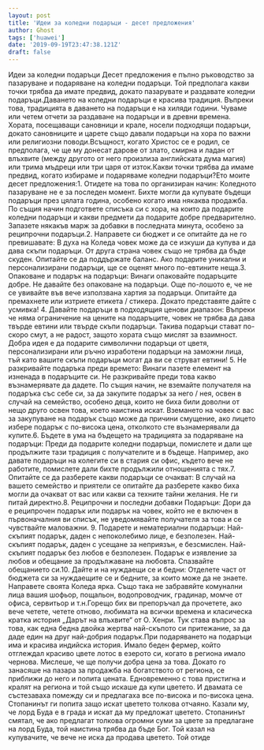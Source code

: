 ```yaml
---
layout: post
title: 'Идеи за коледни подаръци - десет предложения'
author: Ghost
tags: ['huawei']
date: '2019-09-19T23:47:38.121Z'
draft: false
---
```


Идеи за коледни подаръци Десет предложения е пълно ръководство за пазаруване и подаряване на коледни подаръци. Той предполага какви точки трябва да имате предвид, докато пазарувате и раздавате коледни подаръци.Даването на коледни подаръци е красива традиция. Въпреки това, традицията в даването на подаръци е на хиляди години. Чуваме или четем отчети за раздаване на подаръци и в древни времена. Хората, посещаващи сановници и крале, носели подходящи подаръци, докато сановниците и царете също давали подаръци на хора по важни или религиозни поводи.Всъщност, когато Христос се е родил, се предполага, че ще му донесат дарове от злато, смирна и ладан от влъхвите (между другото от него произлиза английската дума магия) или трима мъдреци или три царя от изток.Какви точки трябва да имаме предвид, когато избираме и подаряваме коледни подаръци?Ето моите десет предложения:1. Отидете на това по организиран начин: Коледното пазаруване не е за последен момент. Бихте могли да купувате бъдещи подаръци през цялата година, особено когато има някаква продажба. По същия начин подгответе списъка си с хора, на които да подарите коледни подаръци и какви предмети да подарите добре предварително. Запазете някакъв марж за добавки в последната минута, особено за реципрочни подаръци.2. Направете си бюджет и се опитайте да не го превишавате: В духа на Коледа човек може да се изкуши да купува и да дава скъпи подаръци. От друга страна човек също не трябва да бъде скуден. Опитайте се да поддържате баланс. Ако подарите уникални и персонализирани подаръци, ще се оценят много по-евтините неща.3. Опаковане и подарък на подаръци: Винаги опаковайте подаръците добре. Не давайте без опаковане на подаръци. Още по-лошото е, че не се увивайте във вече използвана хартия за подаръци. Опитайте да премахнете или изтриете етикета / стикера. Докато представяте дайте с усмивка! 4. Давайте подаръци в подходящия ценови диапазон: Въпреки че няма ограничение на цените на подаръците, човек не трябва да дава твърде евтини или твърде скъпи подаръци. Такива подаръци стават по-скоро смут, а не радост, защото хората също мислят за взаимност. Добра идея е да подарите символични подаръци от цветя, персонализирани или ръчно изработени подаръци на заможни лица, тъй като вашите скъпи подаръци могат да ви се струват евтини! 5. Не разкривайте подаръка преди времето: Винаги пазете елемент на изненада в подаръците си. Не разкривайте преди това какво възнамерявате да дадете. По същия начин, не вземайте получателя на подаръка със себе си, за да закупите подарък за него / нея, освен в случай на семейство, особено деца, които не биха били доволни от нещо друго освен това, което наистина искат. Вземането на човек с вас за закупуване на подарък също може да причини смущение, ако лицето избере подарък с по-висока цена, отколкото сте възнамерявали да купите.6. Бъдете в ума на бъдещето на традицията за подаряване на подаръци: Преди да подарите коледни подаръци, помислете и дали ще продължите тази традиция с получателите и в бъдеще. Например, ако давате подаръци на колегите си в стария си офис, където вече не работите, помислете дали бихте продължили отношенията с тях.7. Опитайте се да разберете какви подаръци се очакват: В случай на вашето семейство и приятели се опитайте да разберете какво биха могли да очакват от вас или какви са техните тайни желания. Не ги питай директно.8. Реципрочни и последни добавки Подаръци: Дори да е реципрочен подарък или подарък на човек, който не е включен в първоначалния ви списък, не уведомявайте получателя за това и се чувствайте маловажни. 9. Подарете и нематериални подаръци: Най-скъпият подарък, даден с непоколебимо лице, е безполезен. Най-скъпият подарък, даден с усещане за неприязън, е безсмислен. Най-скъпият подарък без любов е безполезен. Подарък е изявление за любов и обещание за продължаване на любовта. Спазвайте обещанието си.10. Дайте и на нуждаещи се и бедни: Отделете част от бюджета си за нуждаещите се и бедните, за които може да не знаете. Направете своята Коледа ярка. Също така не забравяйте комунални лица вашия шофьор, пощальон, водопроводчик, градинар, момче от офиса, сервитьор и т.н.Горещо бих ви препоръчал да прочетете, ако вече четете, четете отново, любимата на всички времена и класическа кратка история „Дарът на влъхвите“ от О. Хенри. Тук става въпрос за това, как една бедна двойка жертва най-скъпото си притежание, за да даде един на друг най-добрия подарък.При подаряването на подаръци има и красива индийска история. Имало беден фермер, който отглеждал красиво цвете лотос в езерото си, когато в региона имало чернова. Мислеше, че ще получи добра цена за това. Докато го занасяше на пазара за продажба на богатството от региона, се приближи до него и попита цената. Едновременно с това пристигна и кралят на региона и той също искаше да купи цветето. И двамата се състезаваха помежду си и предлагаха все по-висока и по-висока цена. Стопанинът ги попита защо искат цветето толкова отчаяно. Казали му, че лорд Буда е в града и искат да му предложат цветето. Стопанинът смятал, че ако предлагат толкова огромни суми за цвете за предлагане на лорд Буда, той наистина трябва да бъде Бог. Той казал на купувачите, че вече не иска да продава цветето. Той отиде

